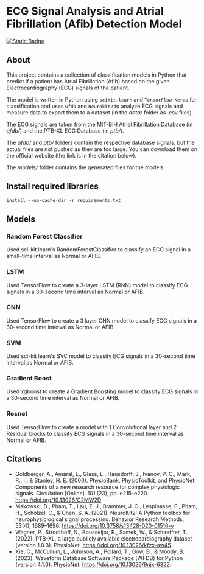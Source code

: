 # ECG Signal Analysis and Atrial Fibrillation (Afib) Detection Model

[![Static Badge](https://img.shields.io/badge/Python-3.11.7-306998)](https://www.python.org/downloads/release/python-3117/)

## About
This project contains a collection of classification models in Python that predict if a patient has Atrial Fibrillation (Afib) based on the given Electrocardiography (ECG) signals of the patient.

The model is written in Python using `scikit-learn` and `TensorFlow Keras` for classification and uses `wfdb` and `Neurokit2` to analyze ECG signals and measure data to export them to a dataset (in the _data/_ folder as .csv files).

The ECG signals are taken from the MIT-BIH Atrial Fibrillation Database (in _afdb/_) and the PTB-XL ECG Database (in _ptb/_).

The _afdb/_ and _ptb/_ folders contain the respective database signals, but the actual files are not pushed as they are too large. You can download them on the official website (the link is in the citation below).

The _models/_ folder contains the generated files for the models.

## Install required libraries
```
install --no-cache-dir -r requirements.txt
```

## Models

### Random Forest Classifier
Used sci-kit learn's RandomForestClassifier to classify an ECG signal in a small-time interval as Normal or AFIB.

### LSTM
Used TensorFlow to create a 3-layer LSTM (RNN) model to classify ECG signals in a 30-second time interval as Normal or AFIB.

### CNN
Used TensorFlow to create a 3 layer CNN model to classify ECG signals in a 30-second time interval as Normal or AFIB.

### SVM
Used sci-kit learn's SVC model to classify ECG signals in a 30-second time interval as Normal or AFIB.

### Gradient Boost
Used xgboost to create a Gradient Boosting model to classify ECG signals in a 30-second time interval as Normal or AFIB.

### Resnet
Used TensorFlow to create a model with 1 Convolutional layer and 2 Residual blocks to classify ECG signals in a 30-second time interval as Normal or AFIB.

## Citations
- Goldberger, A., Amaral, L., Glass, L., Hausdorff, J., Ivanov, P. C., Mark, R., ... & Stanley, H. E. (2000). PhysioBank, PhysioToolkit, and PhysioNet: Components of a new research resource for complex physiologic signals. Circulation [Online]. 101 (23), pp. e215–e220. https://doi.org/10.13026/C2MW2D
- Makowski, D., Pham, T., Lau, Z. J., Brammer, J. C., Lespinasse, F., Pham, H.,
Schölzel, C., & Chen, S. A. (2021). NeuroKit2: A Python toolbox for neurophysiological signal processing.
Behavior Research Methods, 53(4), 1689–1696. https://doi.org/10.3758/s13428-020-01516-y
- Wagner, P., Strodthoff, N., Bousseljot, R., Samek, W., & Schaeffter, T. (2022). PTB-XL, a large publicly available electrocardiography dataset (version 1.0.3). PhysioNet. https://doi.org/10.13026/kfzx-aw45.
- Xie, C., McCullum, L., Johnson, A., Pollard, T., Gow, B., & Moody, B. (2023). Waveform Database Software Package (WFDB) for Python (version 4.1.0). PhysioNet. https://doi.org/10.13026/9njx-6322.
